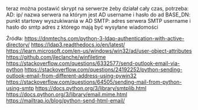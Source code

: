 teraz można postawić skrypt na serwerze żeby działał cały czas, potrzeba: 
AD: 
ip/ nazwa serwera na którym jest AD
username i hasło do ad
BASE_DN: punkt startowy wyszukiwania w AD
SMTP:
adres serwera SMTP
username i hasło do smtp
adres z którego mają być wysyłane wiadomości

Źródła: 
https://dnmtechs.com/python-3-ldap-authentication-with-active-directory/
https://ldap3.readthedocs.io/en/latest/
https://learn.microsoft.com/en-us/windows/win32/ad/user-object-attributes
https://github.com/jleclanche/winfiletime
https://stackoverflow.com/questions/6332577/send-outlook-email-via-python
https://stackoverflow.com/questions/24192252/python-sending-outlook-email-from-different-address-using-pywin32
https://stackoverflow.com/questions/64505/sending-mail-from-python-using-smtp
https://docs.python.org/3/library/smtplib.html
https://docs.python.org/3/library/email.mime.html
https://mailtrap.io/blog/python-send-html-email/
